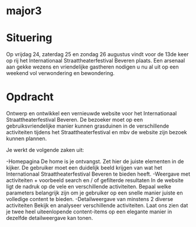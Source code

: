 # major3

# Situering
Op vrijdag 24, zaterdag 25 en zondag 26 augustus vindt voor de 13de keer op rij het Internationaal Straattheaterfestival Beveren plaats. Een arsenaal aan gekke wezens en vriendelijke gastheren nodigen u nu al uit op een weekend vol verwondering en bewondering.

# Opdracht
Ontwerp en ontwikkel een vernieuwde website voor het Internationaal Straattheaterfestival Beveren. De bezoeker moet op een gebruiksvriendelijke manier kunnen grasduinen in de verschillende activiteiten tijdens het Straattheaterfestival en mbv de website zijn bezoek kunnen plannen.

Je werkt de volgende zaken uit:

-Homepagina
  De home is je ontvangst. Zet hier de juiste elementen in de kijker. De gebruiker moet een duidelijk beeld krijgen van wat het Internationaal Straattheaterfestival Beveren te bieden heeft.
-Weergave met activiteiten + voorbeeld search en / of gefilterde resultaten
  In de website ligt de nadruk op de vele en verschillende activiteiten. Bepaal welke parameters belangrijk zijn om je gebruiker op een snelle manier juiste en volledige content te bieden.
-Detailweergave van minstens 2 diverse activiteiten
  Bekijk en analyseer verschillende activiteiten. Laat ons zien dat je twee heel uiteenlopende content-items op een elegante manier in dezelfde detailweergave kan tonen.
